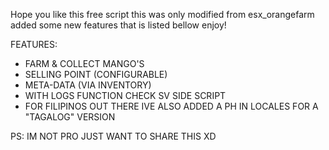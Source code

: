 Hope you like this free script this was only modified from esx_orangefarm added some new features that is listed bellow enjoy!

FEATURES:

- FARM & COLLECT MANGO'S
- SELLING POINT (CONFIGURABLE)
- META-DATA (VIA INVENTORY)
- WITH LOGS FUNCTION CHECK SV SIDE SCRIPT
- FOR FILIPINOS OUT THERE IVE ALSO ADDED A PH IN LOCALES FOR A "TAGALOG" VERSION 

PS:
IM NOT PRO JUST WANT TO SHARE THIS XD

